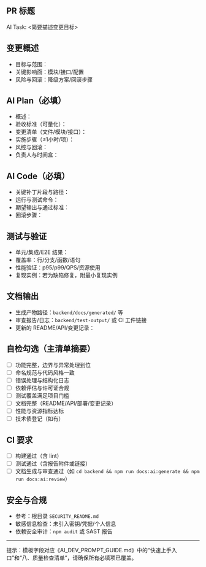 ## PR 标题
AI Task: <简要描述变更目标>

## 变更概述
- 目标与范围：
- 关键影响面：模块/接口/配置
- 风险与回滚：降级方案/回滚步骤

## AI Plan（必填）
- 概述：
- 验收标准（可量化）：
- 变更清单（文件/模块/接口）：
- 实施步骤（≤1小时/项）：
- 风控与回滚：
- 负责人与时间盒：

## AI Code（必填）
- 关键补丁片段与路径：
- 运行与测试命令：
- 期望输出与通过标准：
- 回滚步骤：

## 测试与验证
- 单元/集成/E2E 结果：
- 覆盖率：行/分支/函数/语句
- 性能验证：p95/p99/QPS/资源使用
- 复现实例：若为缺陷修复，附最小复现实例

## 文档输出
- 生成产物路径：`backend/docs/generated/` 等
- 审查报告/日志：`backend/test-output/` 或 CI 工件链接
- 更新的 README/API/变更记录：

## 自检勾选（主清单摘要）
- [ ] 功能完整，边界与异常处理到位
- [ ] 命名规范与代码风格一致
- [ ] 错误处理与结构化日志
- [ ] 依赖评估与许可证合规
- [ ] 测试覆盖满足项目门槛
- [ ] 文档完整（README/API/部署/变更记录）
- [ ] 性能与资源指标达标
- [ ] 技术债登记（如有）

## CI 要求
- [ ] 构建通过（含 lint）
- [ ] 测试通过（含报告附件或链接）
- [ ] 文档生成与审查通过（如 `cd backend && npm run docs:ai:generate && npm run docs:ai:review`）

## 安全与合规
- 参考：根目录 `SECURITY_README.md`
- 敏感信息检查：未引入密钥/凭据/个人信息
- 依赖安全审计：`npm audit` 或 SAST 报告

---

提示：模板字段对应《AI_DEV_PROMPT_GUIDE.md》中的“快速上手入口”和“八、质量检查清单”，请确保所有必填项已覆盖。